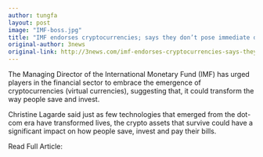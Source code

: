 ```yaml
---
author: tungfa
layout: post
image: "IMF-boss.jpg"
title: "IMF endorses cryptocurrencies; says they don’t pose immediate danger"
original-author: 3news
original-link: http://3news.com/imf-endorses-cryptocurrencies-says-they-dont-pose-immediate-danger/
---
```


The Managing Director of the International Monetary Fund (IMF) has urged players in the financial sector to embrace the emergence of cryptocurrencies (virtual currencies), suggesting that, it could transform the way people save and invest.

Christine Lagarde said just as few technologies that emerged from the dot-com era have transformed lives, the crypto assets that survive could have a significant impact on how people save, invest and pay their bills.

Read Full Article:
